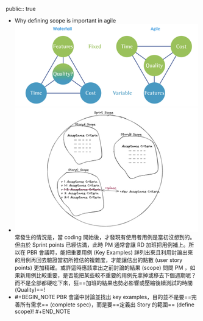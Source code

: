 public:: true

- Why defining scope is important in agile![image.png](../assets/image_1650354669597_0.png)
- ![image.png](../assets/image_1654351772154_0.png)
  常發生的情況是，當 coding 開始後，才發現有使用者用例是當初沒想到的。但由於 Sprint points 已經估滿，此時 PM 通常會讓 RD 加班把用例補上。所以在 PBR 會議時，能把重要用例 (Key Examples) 詳列出來且利用討論出來的用例再回去驗證當初所推估的複雜度，才能讓估出的點數 (user story points) 更加精確。或許這時應該拿出之前討論的結果 (scope) 問問 PM ，如果新用例比較重要，是否能把某些較不重要的用例先拿掉或移去下個週期呢？而不是全部都硬吃下來，狂==加班的結果也勢必影響或壓縮後續測試的時間 (Quality)==!
- #+BEGIN_NOTE
  PBR 會議中討論並找出 key examples，目的並不是要==完善所有需求== (complete spec)，而是要==定義出 Story 的範圍== (define scope)!
  #+END_NOTE